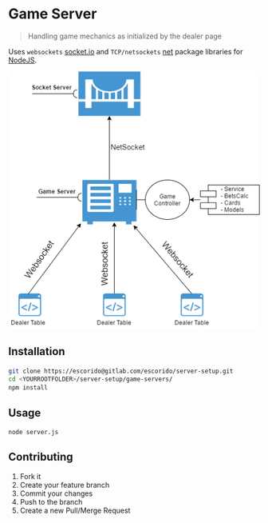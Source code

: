 # Game Server

> Handling game mechanics as initialized by the dealer page


Uses `websockets` [socket.io](https://socket.io/) and `TCP/netsockets` [net](https://nodejs.org/api/net.html) package libraries for [NodeJS](https://nodejs.org).

![](diagram.png)

## Installation
```sh
git clone https://escorido@gitlab.com/escorido/server-setup.git
cd <YOURROOTFOLDER>/server-setup/game-servers/
npm install
```
## Usage
``` sh
node server.js
```
## Contributing

1. Fork it
2. Create your feature branch
3. Commit your changes
4. Push to the branch
5. Create a new Pull/Merge Request